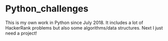 # Python_challenges
This is my own work in Python since July 2018. It includes a lot of HackerRank problems but also some algorithms/data structures. Next I just need a project!
